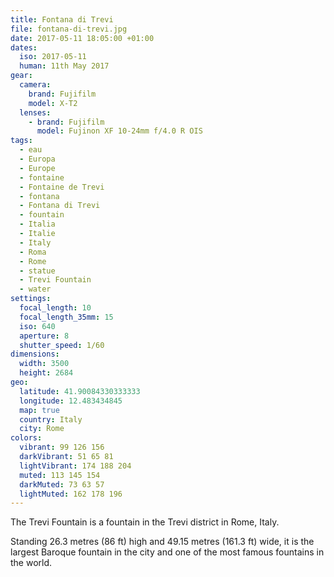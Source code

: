```yaml
---
title: Fontana di Trevi
file: fontana-di-trevi.jpg
date: 2017-05-11 18:05:00 +01:00
dates:
  iso: 2017-05-11
  human: 11th May 2017
gear:
  camera:
    brand: Fujifilm
    model: X-T2
  lenses:
    - brand: Fujifilm
      model: Fujinon XF 10-24mm f/4.0 R OIS
tags:
  - eau
  - Europa
  - Europe
  - fontaine
  - Fontaine de Trevi
  - fontana
  - Fontana di Trevi
  - fountain
  - Italia
  - Italie
  - Italy
  - Roma
  - Rome
  - statue
  - Trevi Fountain
  - water
settings:
  focal_length: 10
  focal_length_35mm: 15
  iso: 640
  aperture: 8
  shutter_speed: 1/60
dimensions:
  width: 3500
  height: 2684
geo:
  latitude: 41.90084330333333
  longitude: 12.483434845
  map: true
  country: Italy
  city: Rome
colors:
  vibrant: 99 126 156
  darkVibrant: 51 65 81
  lightVibrant: 174 188 204
  muted: 113 145 154
  darkMuted: 73 63 57
  lightMuted: 162 178 196
---
```


The Trevi Fountain is a fountain in the Trevi district in Rome, Italy.

Standing 26.3 metres (86 ft) high and 49.15 metres (161.3 ft) wide, it is the largest Baroque fountain in the city and one of the most famous fountains in the world.
